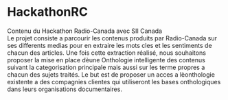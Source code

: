 # HackathonRC
Contenu du Hackathon Radio-Canada avec SII Canada <br>
Le projet consiste a parcourir les contenus produits par Radio-Canada sur ses differents medias pour en extraire les mots cles et les sentiments de chacun des articles. Une fois cette extraction réalisé, nous souhaitons proposer la mise en place dèune Onthologie intelligente des contenus suivant la categorisation principale mais aussi sur les terme propres a chacun des sujets traités.
Le but est de proposer un acces a lèonthologie existente a des compagnies clientes qui utiliseront les bases onthologiques dans leurs organisations documentaires.
